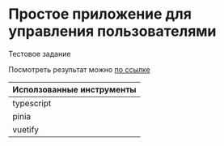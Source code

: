 # Простое приложение для управления пользователями

Тестовое задание

Посмотреть результат можно [по ссылке](https://ase444ka.github.io/simple-users-form/)




| Исползованные инструменты                                            | 
|---------------------------------------------------------------|
| typescript                                                    |
| pinia                                                         | 
| vuetify                                                       | 
